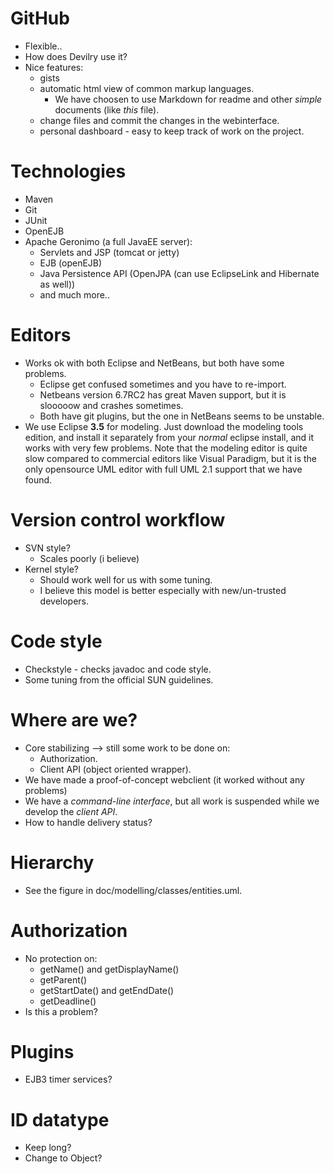 # GitHub #

- Flexible..
- How does Devilry use it?
- Nice features:
	- gists
	- automatic html view of common markup languages.
		- We have choosen to use Markdown for readme and other *simple*
		  documents (like *this* file).
	- change files and commit the changes in the webinterface.
	- personal dashboard - easy to keep track of work on the project.


# Technologies #


- Maven
- Git
- JUnit
- OpenEJB
- Apache Geronimo (a full JavaEE server):
	- Servlets and JSP (tomcat or jetty)
	- EJB (openEJB)
	- Java Persistence API (OpenJPA (can use EclipseLink and Hibernate as well))
	- and much more..


# Editors #

- Works ok with both Eclipse and NetBeans, but both have some problems.
	- Eclipse get confused sometimes and you have to re-import.
	- Netbeans version 6.7RC2 has great Maven support, but it is slooooow and
	  crashes sometimes.
	- Both have git plugins, but the one in NetBeans seems to be unstable.
- We use Eclipse **3.5** for modeling. Just download the modeling tools edition,
  and install it separately from your *normal* eclipse install, and it works with
  very few problems. Note that the modeling editor is quite slow compared to
  commercial editors like Visual Paradigm, but it is the only opensource
  UML editor with full UML 2.1 support that we have found.
  

# Version control workflow #

- SVN style?
	- Scales poorly (i believe)
- Kernel style?
	- Should work well for us with some tuning.
	- I believe this model is better especially with new/un-trusted developers. 


# Code style #

- Checkstyle - checks javadoc and code style.
- Some tuning from the official SUN guidelines.


# Where are we? #

- Core stabilizing --> still some work to be done on:
	- Authorization.
	- Client API (object oriented wrapper).
- We have made a proof-of-concept webclient (it worked without any problems)
- We have a *command-line interface*, but all work is suspended while we develop 
  the *client API*.
- How to handle delivery status?


# Hierarchy #

- See the figure in doc/modelling/classes/entities.uml.


# Authorization #

- No protection on:
    - getName() and getDisplayName()
    - getParent()
    - getStartDate() and getEndDate()
    - getDeadline()
- Is this a problem?


# Plugins #

- EJB3 timer services? 


# ID datatype #

- Keep long?
- Change to Object?
